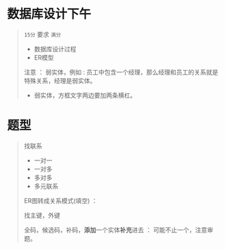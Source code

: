 # 数据库设计下午

>  `15分`  要求 `满分`
>
> * 数据库设计过程
> * ER模型
>
> 注意 ： 弱实体，例如 : 员工中包含一个经理，那么经理和员工的关系就是 特殊关系，经理是弱实体。
>
> * 弱实体，方框文字两边要加两条横杠。



# 题型

> 找联系
>
> * 一对一
> * 一对多
> * 多对多
> * 多元联系
>
> ER图转成关系模式(填空)  ： 
>
> 找主键，外键
>
> 全码，候选码，补码，**添加**一个实体**补充**进去 ： 可能不止一个，注意审题。